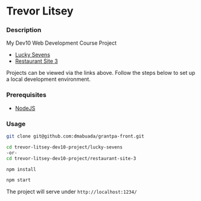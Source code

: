# Trevor Litsey

### Description

My Dev10 Web Development Course Project

- [Lucky Sevens](https://lucky-sevens.netlify.com/)
- [Restaurant Site 3](https://restaurant-site-3.netlify.com/)

Projects can be viewed via the links above. Follow the steps below to set up a local development environment.

### Prerequisites

- [NodeJS](https://nodejs.org/en/)

### Usage

```bash
git clone git@github.com:dmabuada/grantpa-front.git

cd trevor-litsey-dev10-project/lucky-sevens
-or-
cd trevor-litsey-dev10-project/restaurant-site-3

npm install

npm start
```

The project will serve under `http://localhost:1234/`
